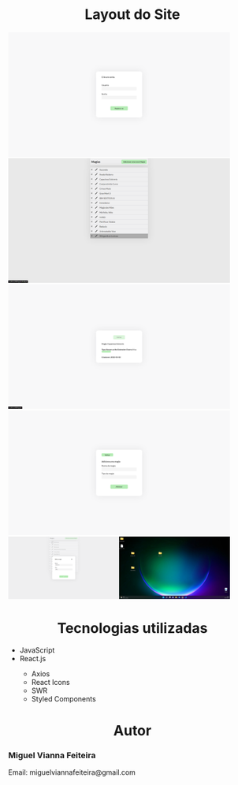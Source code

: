 <div>
  <h1 align="center">Layout do Site</h1>
   <img src="./layout/login.png" width=450> 
   <img src="./layout/lista.png" width=450> 
   <img src="./layout/magia.png" width=450>
   <img src="./layout/adicionar.png" width=450>
   <img src="./layout/edit.png" width=450>
</div>

<div>
  <h1 align="center">Tecnologias utilizadas</h1>
  <ul>
    <li>JavaScript</li>  
    <li>React.js</li> 
    <ul>
      <li>Axios</li>
      <li>React Icons</li>
      <li>SWR</li>
      <li>Styled Components</li>
    </ul>
 </div>

<div>
 <h1 align="center">Autor</h1>
 <h3>Miguel Vianna Feiteira</h3>
 <p>Email: miguelviannafeiteira@gmail.com</p>
</div>
